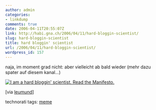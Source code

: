 ```yaml
---
author: admin
categories:
- linkdump
comments: true
date: 2006-04-11T20:55:07Z
link: http://habi.gna.ch/2006/04/11/hard-bloggin-scientist/
slug: hard-bloggin-scientist
title: hard bloggin' scientist
url: /2006/04/11/hard-bloggin-scientist/
wordpress_id: 157
---
```


naja, im moment grad nicht: aber vielleicht ab bald wieder (mehr dazu spater auf diesem kanal...)



[![I am a hard bloggin' scientist. Read the Manifesto.](http://www.hardbloggingscientists.de/logos/hardbloggin_big.gif)](http://www.hardbloggingscientists.de/?page_id=14)



[via [leumund](http://www.leumund.ch/index.php/v3/comments/hard-bloggin-scientist/)]





technorati tags: [meme](http://www.technorati.com/tag/meme)
